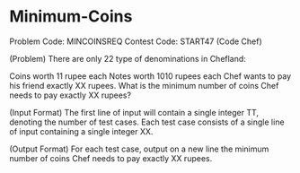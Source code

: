 # Minimum-Coins
Problem Code: MINCOINSREQ Contest Code: START47 (Code Chef)

(Problem)
There are only 22 type of denominations in Chefland:

Coins worth 11 rupee each
Notes worth 1010 rupees each
Chef wants to pay his friend exactly XX rupees. What is the minimum number of coins Chef needs to pay exactly XX rupees?

(Input Format)
The first line of input will contain a single integer TT, denoting the number of test cases.
Each test case consists of a single line of input containing a single integer XX.

(Output Format)
For each test case, output on a new line the minimum number of coins Chef needs to pay exactly XX rupees.

